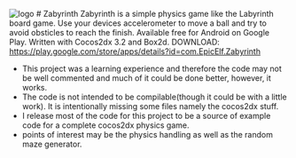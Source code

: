 ![logo](https://github.com/Zachacious/Zabyrinth/blob/master/icon.png) # Zabyrinth
 Zabyrinth is a simple physics game like the Labyrinth board game. Use your devices accelerometer to move a ball and try to avoid obsticles to reach the finish. Available free for Android on Google Play. Written with Cocos2dx 3.2 and Box2d. DOWNLOAD: https://play.google.com/store/apps/details?id=com.EpicElf.Zabyrinth
 
 - This project was a learning experience and therefore the code may not be well commented and much of it could be done better, however, it works.
 - The code is not intended to be compilable(though it could be with a little work). It is intentionally missing some files namely the cocos2dx stuff.
 - I release most of the code for this project to be a source of example code for a complete cocos2dx physics game.
 - points of interest may be the physics handling as well as the random maze generator.
 

